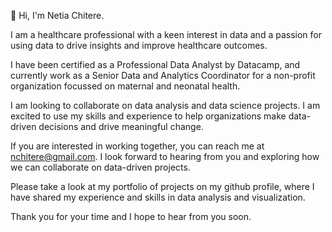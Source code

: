 👋 Hi, I'm Netia Chitere. 

I am a healthcare professional with a keen interest in data and a passion for using data to drive insights and improve healthcare outcomes.

I have been certified as a Professional Data Analyst by Datacamp, and currently work as a Senior Data and Analytics Coordinator for a non-profit organization focussed on maternal and neonatal health.

I am looking to collaborate on data analysis and data science projects. I am excited to use my skills and experience to help organizations make data-driven decisions and drive meaningful change.

If you are interested in working together, you can reach me at nchitere@gmail.com. I look forward to hearing from you and exploring how we can collaborate on data-driven projects.

Please take a look at my portfolio of projects on my github profile, where I have shared my experience and skills in data analysis and visualization.

Thank you for your time and I hope to hear from you soon.

<!---
nchitere/nchitere is a ✨ special ✨ repository because its `README.md` (this file) appears on your GitHub profile.
You can click the Preview link to take a look at your changes.
--->
